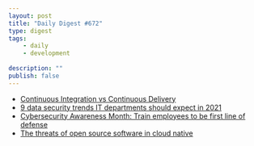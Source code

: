 ```yaml
---
layout: post
title: "Daily Digest #672"
type: digest
tags: 
    - daily
    - development
    
description: ""
publish: false
---
```


- [Continuous Integration vs Continuous Delivery](https://www.clouddefense.ai/blog/continuous-integration-vs-continuous-delivery)
- [9 data security trends IT departments should expect in 2021](https://www.techrepublic.com/article/9-data-security-trends-it-departments-should-expect-in-2021/)
- [Cybersecurity Awareness Month: Train employees to be first line of defense](https://www.techrepublic.com/article/cybersecurity-awareness-month-train-employees-to-be-first-line-of-defense/)
- [The threats of open source software in cloud native](https://www.itproportal.com/features/the-threats-of-open-source-software-in-cloud-native/)
